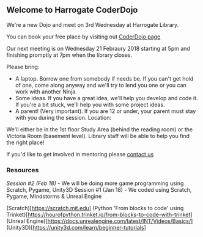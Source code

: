 ## Welcome to Harrogate CoderDojo

We're a new Dojo and meet on 3rd Wednesday at Harrogate Library.

You can book your free place by visiting out [CoderDojo page](https://www.coderdojo.com/harrogate/harrogate-harrogate-library)

Our next meeting is on Wednesday 21 Febraury 2018 starting at 5pm and finishing promptly at 7pm when the library closes.

Please bring:
- A laptop. Borrow one from somebody if needs be. If you can't get hold of one, come along anyway and we'll try to lend you one or you can work with another Ninja.
- Some ideas. If you have a great idea, we'll help you develop and code it. If you're a bit stuck, we'll help you with some project ideas.
- A parent! (Very important). If you are 12 or under, your parent must stay with you during the session.
Location:

We'll either be in the 1st floor Study Area (behind the reading room) or the Victoria Room (basement level). Library staff will be able to help you find the right place!

If you'd like to get involved in mentoring please [contact us](mailto:harrogate.uk@coderdojo.com)

### Resources

*Session #2 (Feb 18)* - We will be doing more game programming using Scratch, Pygame, Unity3D
Session #1 (Jan 18) - We coded using Scratch, Pygame, Mindstorms & Unreal Engine

(Scratch)[https://scratch.mit.edu]
(Python 'From blocks to code' using Trinket)[https://hourofpython.trinket.io/from-blocks-to-code-with-trinket]
(Unreal Engine)[https://docs.unrealengine.com/latest/INT/Videos/Basics/]
(Unity3D)[https://unity3d.com/learn/beginner-tutorials]
